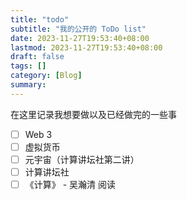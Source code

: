 ```yaml
---
title: "todo"
subtitle: "我的公开的 ToDo list"
date: 2023-11-27T19:53:40+08:00
lastmod: 2023-11-27T19:53:40+08:00
draft: false
tags: []
category: [Blog]
summary: 
---
```

在这里记录我想要做以及已经做完的一些事

- [ ] Web 3
- [ ] 虚拟货币
- [ ] 元宇宙（计算讲坛社第二讲）
- [ ] 计算讲坛社
- [ ] 《计算》 - 吴瀚清 阅读